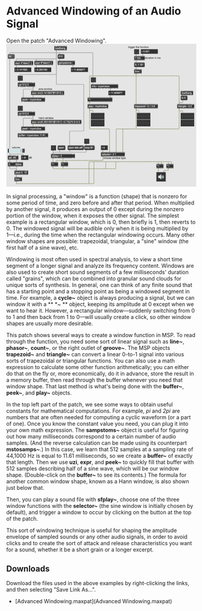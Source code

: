 Advanced Windowing of an Audio Signal
=====================================

Open the patch "Advanced Windowing".
<img src="advwindows.png">

In signal processing, a "window" is a function (shape) that is nonzero for some period of time, and zero before and after that period. When multiplied by another signal, it produces an output of 0 except during the nonzero portion of the window, when it exposes the other signal. The simplest example is a rectangular window, which is 0, then briefly is 1, then reverts to 0. The windowed signal will be audible only when it is being multiplied by 1––i.e., during the time when the rectangular windowing occurs. Many other window shapes are possible: trapezoidal, triangular, a "sine" window (the first half of a sine wave), etc.

Windowing is most often used in spectral analysis, to view a short time segment of a longer signal and analyze its frequency content. Windows are also used to create short sound segments of a few milliseconds' duration called "grains", which can be combined into granular sound clouds for unique sorts of synthesis. In general, one can think of any finite sound that has a starting point and a stopping point as being a windowed segment in time. For example, a **cycle~** object is always producing a signal, but we can window it with a ** *~ ** object, keeping its amplitude at 0 except when we want to hear it. However, a rectangular window––suddenly switching from 0 to 1 and then back from 1 to 0––will usually create a click, so other window shapes are usually more desirable.

This patch shows several ways to create a window function in MSP. To read through the function, you need some sort of linear signal such as **line~**, **phasor~**, **count~**, or the right outlet of **groove~**. The MSP objects **trapezoid~** and **triangle~** can convert a linear 0-to-1 signal into various sorts of trapezoidal or triangular functions. You can also use a math expression to calculate some other function arithmetically; you can either do that on the fly or, more economically, do it in advance, store the result in a memory buffer, then read through the buffer whenever you need that window shape. That last method is what's being done with the **buffer~**, **peek~**, and **play~** objects.

In the top left part of the patch, we see some ways to obtain useful constants for mathematical computations. For example, *pi* and *2pi* are numbers that are often needed for computing a cyclic waveform (or a part of one). Once you know the constant value you need, you can plug it into your own math expression. The **sampstoms~** object is useful for figuring out how many milliseconds correspond to a certain number of audio samples. (And the reverse calculation can be made using its counterpart **mstosamps~**.) In this case, we learn that 512 samples at a sampling rate of 44,1000 Hz is equal to 11.61 milliseconds, so we create a **buffer~** of exactly that length. Then we use **uzi**, **expr**, and **peek~** to quickly fill that buffer with 512 samples describing half of a sine wave, which will be our window shape. (Double-click on the **buffer~** to see its contents.) The formula for another common window shape, known as a Hann window, is also shown just below that.

Then, you can play a sound file with **sfplay~**, choose one of the three window functions with the **selector~** (the sine window is initially chosen by default), and trigger a window to occur by clicking on the button at the top of the patch.

This sort of windowing technique is useful for shaping the amplitude envelope of sampled sounds or any other audio signals, in order to avoid clicks and to create the sort of attack and release characteristics you want for a sound, whether it be a short grain or a longer excerpt.

## Downloads

Download the files used in the above examples by right-clicking the links, and
then selecting "Save Link As...".

* [Advanced Windowing.maxpat](Advanced Windowing.maxpat)
